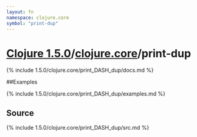 ```yaml
---
layout: fn
namespace: clojure.core
symbol: "print-dup"
---
```


# [Clojure 1.5.0](../../)/[clojure.core](../)/print-dup

{% include 1.5.0/clojure.core/print_DASH_dup/docs.md %}

##Examples

{% include 1.5.0/clojure.core/print_DASH_dup/examples.md %}
## Source
{% include 1.5.0/clojure.core/print_DASH_dup/src.md %}

